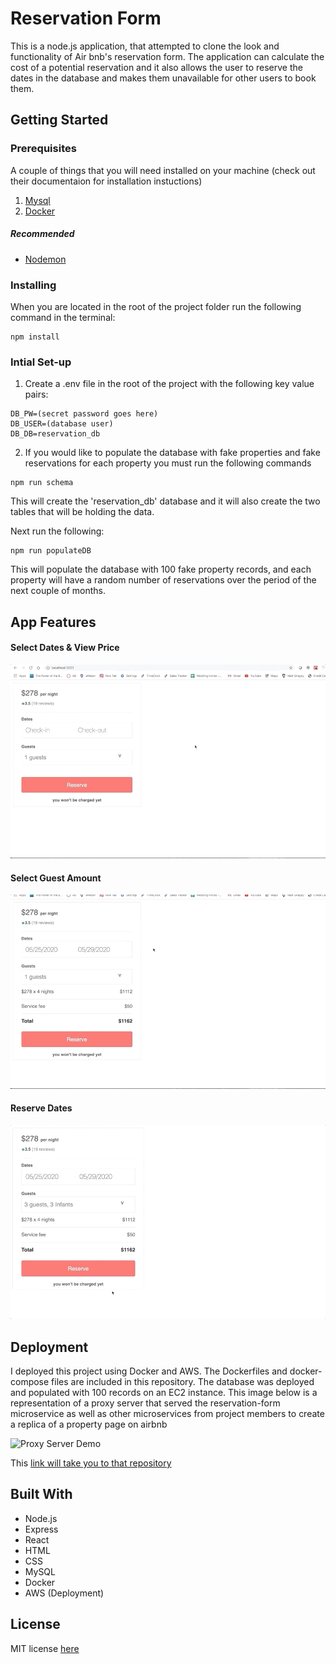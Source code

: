 # Reservation Form
This is a node.js application, that attempted to clone the look and functionality of Air bnb's reservation form.  The application can calculate the cost of a potential reservation and it also allows the user to reserve the dates in the database and makes them unavailable for other users to book them. 

## Getting Started

### Prerequisites
A couple of things that you will need installed on your machine (check out their documentaion for installation instuctions)

1. [Mysql](https://dev.mysql.com/downloads/mysql/)
2. [Docker](https://www.docker.com/products/docker-desktop)

##### Recommended
* [Nodemon](https://nodemon.io/)

### Installing
When you are located in the root of the project folder run the following command in the terminal:
```
npm install
```

### Intial Set-up

1. Create a .env file in the root of the project with the following key value pairs:
```
DB_PW=(secret password goes here)
DB_USER=(database user)
DB_DB=reservation_db
```

2. If you would like to populate the database with fake properties and fake reservations for each property you must run the following commands

```
npm run schema
```
This will create the 'reservation_db' database and it will also create the two tables that will be holding the data.

Next run the following:
```
npm run populateDB
```
This will populate the database with 100 fake property records, and each property will have a random number of reservations over the period of the next couple of months.

## App Features

#### Select Dates & View Price

![Select Dates Gif](Demo/select-dates.gif)

#### Select Guest Amount

![Guests Gif](Demo/guests.gif)

#### Reserve Dates

![Reserve Gif](Demo/reserve.gif)

## Deployment

I deployed this project using Docker and AWS.  The Dockerfiles and docker-compose files are included in this repository.  The database was deployed and populated with 100 records on an EC2 instance. This image below is a representation of a proxy server that served the reservation-form microservice as well as other microservices from project members to create a replica of a property page on airbnb 

![Proxy Server Demo](Demo/reservation-form-proxy.gif)

This [link will take you to that repository](https://github.com/There-By-The-Sea/reservation-proxy)

## Built With
* Node.js
* Express
* React
* HTML
* CSS
* MySQL
* Docker
* AWS (Deployment)

## License
MIT license [here](https://github.com/SDC-ghrden03/car-carousel/blob/master/LICENSE)
